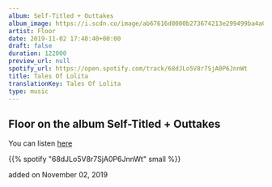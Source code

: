 ```yaml
---
album: Self-Titled + Outtakes
album_image: https://i.scdn.co/image/ab67616d0000b273674213e299499ba4a03c0af4
artist: Floor
date: 2019-11-02 17:48:40+00:00
draft: false
duration: 122000
preview_url: null
spotify_url: https://open.spotify.com/track/68dJLo5V8r7SjA0P6JnnWt
title: Tales Of Lolita
translationKey: Tales Of Lolita
type: music
---
```


## Floor on the album Self-Titled + Outtakes

You can listen [here](https://open.spotify.com/track/68dJLo5V8r7SjA0P6JnnWt)

{{% spotify "68dJLo5V8r7SjA0P6JnnWt" small %}}

added on November 02, 2019